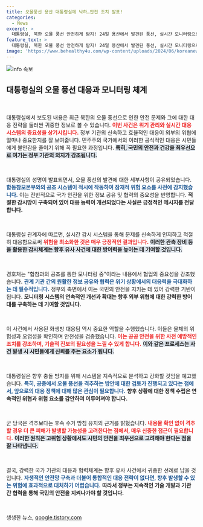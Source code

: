 ```yaml
---
title: 오물풍선 용산 대통령실에 낙하…안전 조치 발표!
categories:
  - News
excerpt: >
  대통령실, 북한 오물 풍선 안전하게 탐지! 24일 용산에서 발견된 풍선, 실시간 모니터링으로 위험성 없음 확인. 격추 대신 수거 방침 유지하며 공조 강화 중!
feature_text: >
  대통령실, 북한 오물 풍선 안전하게 탐지! 24일 용산에서 발견된 풍선, 실시간 모니터링으로 위험성 없음 확인. 격추 대신 수거 방침 유지하며 공조 강화 중!
image: 'https://www.behealthy4u.com/wp-content/uploads/2024/06/koreanews.jpg'
---
```


<p><img src="https://www.behealthy4u.com/wp-content/uploads/2024/06/koreanews.jpg" alt="info 속보" /></p>

<h2 data-ke-size="size26">대통령실의 오물 풍선 대응과 모니터링 체계</h2>

<p data-ke-size="size16">&nbsp;</p>

<p>대통령실에서 보도된 내용은 최근 북한의 오물 풍선으로 인한 안전 문제와 그에 대한 대응 전략을 둘러싼 귀중한 정보로 볼 수 있습니다. <b><span style="color: #ee2323;">이번 사건은 위기 관리와 실시간 대응 시스템의 중요성을 상기시킵니다.</span></b> 정부 기관의 신속하고 효율적인 대응이 외부의 위협에 얼마나 중요한지를 잘 보여줍니다. 민주주의 국가에서의 이러한 공식적인 대응은 시민들에게 불안감을 줄이기 위해 꼭 필요한 과정입니다. <b><span style="background-color: #21538527;">특히, 국민의 안전과 건강을 최우선으로 여기는 정부 기관의 의지가 강조됩니다.</span></b> </p>

<p data-ke-size="size16">&nbsp;</p>

<p>대통령실의 성명이 발표되면서, 오물 풍선의 발견에 대한 세부사항이 공유되었습니다. <b><span style="color: #1a5490;">합동참모본부와의 공조 시스템이 적시에 작동하여 잠재적 위험 요소를 사전에 감지했습니다.</span></b> 이는 전반적으로 국가 안전을 위한 정보 공유 및 협력의 중요성을 반영합니다. <b>적절한 감시망이 구축되어 있어 대응 능력이 개선되었다는 사실은 긍정적인 메시지를 전달합니다.</b></p>

<p data-ke-size="size16">&nbsp;</p>

<p>대통령실 관계자에 따르면, 실시간 감시 시스템을 통해 문제를 신속하게 인지하고 적절히 대응함으로써 <b><span style="color: #ee2323;">위험을 최소화한 것은 매우 긍정적인 결과입니다.</span></b> <b><span style="background-color: #21538527;">이러한 관측 장비 등을 활용한 감시체계는 향후 유사 사건에 대한 방어력을 높이는 데 기여할 것입니다.</span></b> </p>

<p data-ke-size="size16">&nbsp;</p>

<p>경호처는 "합참과의 공조를 통한 모니터링 중"이라는 내용에서 협업의 중요성을 강조했습니다. <b><span style="color: #1a5490;">관계 기관 간의 원활한 정보 공유와 협력은 위기 상황에서의 대응력을 극대화하는 데 필수적입니다.</span></b> 정부의 측면에서 이는 국민의 안전을 지키는 데 있어 강력한 기반이 됩니다. <b>모니터링 시스템의 연속적인 개선과 확대는 향후 외부 위협에 대한 강력한 방어대를 구축하는 데 기여할 것입니다.</b></p>

<p data-ke-size="size16">&nbsp;</p>

<p>이 사건에서 사용된 화생방 대응팀 역시 중요한 역할을 수행했습니다. 이들은 물체의 위험성과 오염성을 확인하며 안전성을 검증했습니다. <b><span style="color: #ee2323;">이는 공공 안전을 위한 사전 예방적인 조치를 강조하며, 기술적 진보의 필요성을 느낄 수 있게 합니다.</span></b> <b><span style="background-color: #21538527;">이와 같은 프로세스는 사건 발생 시 시민들에게 신뢰를 주는 요소가 됩니다.</span></b></p>

<p data-ke-size="size16">&nbsp;</p>

<p>대통령실은 향후 충돌 방지를 위해 시스템을 지속적으로 분석하고 강화할 것임을 예고했습니다. <b><span style="color: #1a5490;">특히, 공중에서 오물 풍선을 격추하는 방안에 대한 검토가 진행되고 있다는 점에서, 앞으로의 대응 정책에 대해 많은 관심이 필요합니다.</span></b> <b>향후 상황에 대한 정책 수립은 연속적인 위협과 위험 요소를 감안하여 이루어져야 합니다.</b></p>

<p data-ke-size="size16">&nbsp;</p>

<p>군 당국은 격추보다는 후속 수거 방침 유지의 근거를 밝혔습니다. <b><span style="color: #ee2323;">내용물 확인 없이 격추할 경우 더 큰 피해가 발생할 가능성을 고려한다는 점에서, 매우 신중한 접근이 필요합니다.</span></b> <b><span style="background-color: #21538527;">이러한 원칙은 고위험 상황에서도 시민의 안전을 최우선으로 고려해야 한다는 점을 잘 나타냅니다.</span></b></p>

<p data-ke-size="size16">&nbsp;</p>

<p>결국, 강력한 국가 기관의 대응과 협력체계는 향후 유사 사건에서 귀중한 선례로 남을 것입니다. <b><span style="color: #1a5490;">자생적인 안전망 구축과 더불어 통합적인 대응 전략이 없다면, 향후 발생할 수 있는 위험에 효과적으로 대처하기 어렵습니다.</span></b> <b>따라서 정부는 지속적인 기술 개발과 기관 간 협력을 통해 국민의 안전을 지켜나가야 할 것입니다.</b></p>

<p data-ke-size="size16">&nbsp;</p>
생생한 뉴스, <a href="https://qoogle.tistory.com" rel="dofollow">qoogle.tistory.com</a>



